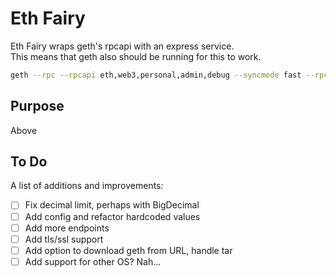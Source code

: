 # Eth Fairy 

Eth Fairy wraps geth's rpcapi with an express service.<br/>
This means that geth also should be running for this to work.

```bash
geth --rpc --rpcapi eth,web3,personal,admin,debug --syncmode fast --rpcport 8545 --port 30309
```

## Purpose

Above

## To Do

A list of additions and improvements:

* [ ] Fix decimal limit, perhaps with BigDecimal 
* [ ] Add config and refactor hardcoded values 
* [ ] Add more endpoints 
* [ ] Add tls/ssl support 
* [ ] Add option to download geth from URL, handle tar 
* [ ] Add support for other OS? Nah...
